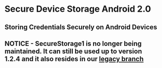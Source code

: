 # Secure Device Storage Android 2.0

## Storing Credentials Securely on Android Devices

## NOTICE - SecureStorage1 is no longer being maintained. It can still be used up to version 1.2.4 and it also resides in our [legacy branch](https://github.com/adorsys/secure-storage-android/tree/legacy/secure-storage-1)